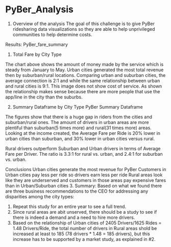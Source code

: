 # PyBer_Analysis
1. Overview of the analysis
The goal of this challenge is to give PyBer ridesharing data visualizations so they are able to help unprivileged communities to help determine costs.

Results: 
PyBer_fare_summary
1. Total Fare by City Type

The chart above shows the amount of money made by the service which is steady from January to May. Urban cities generated the most total revenue then by suburban/rural locations. Comparing urban and suburban cities, the average connection is 2:1 and while the same relationship between urban and rural cities is 9:1. This image does not show cost of service. As shown the relationship makes sense because there are more people that use the app/line in the city than the suburbs.

2. Summary Dataframe by City Type
PyBer Summary Dataframe

The figures show that there is a huge gap in riders from the cities and suburban/rural ones. The amount of drivers in urban areas are more plentiful than suburban(5 times more) and rural(31 times more) areas. Looking at the income created, the Average Fare per Ride is 20% lower in urban cities than suburban, and 30% lower in urban cities versus rural.

Rural drivers outperform Suburban and Urban drivers in terms of Average Fare per Driver. The ratio is 3.3:1 for rural vs. urban, and 2.4:1 for suburban vs. urban.

Conclusions
Urban cities generate the most revenue for PyBer
Customers in Urban cities pay less per ride so drivers earn less per ride
Rural areas look like they are underserved and customers in those areas pay expensive fares than in Urban/Suburban cities
3. Summary: 
Based on what we found there are three business recommendations to the CEO for addressing any disparities among the city types:
1. Repeat this study for an entire year to see a full trend.
2. Since rural areas are abit unserved, there should be a study to see if there is indeed a demand and a need to hire more drivers.
3. Based on the relationship of Urban cities of 2405 Drivers/1625 Rides = 1.48 Drivers/Ride, the total number of drivers in Rural areas shold be increased at least to 185 (78 drivers * 1.48 = 185 drivers), but this increase has to be supported by a market study, as explained in #2.
